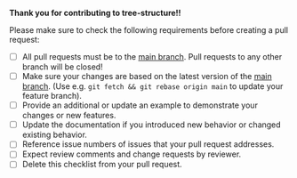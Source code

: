 **Thank you for contributing to tree-structure!!**

Please make sure to check the following requirements before creating a pull request:

- [ ] All pull requests must be to the [main branch](https://github.com/piratuks/tree-structure). Pull requests to any other branch will be closed!
- [ ] Make sure your changes are based on the latest version of the [main branch](https://github.com/piratuks/tree-structure). (Use e.g. `git fetch && git rebase origin main` to update your feature branch).
- [ ] Provide an additional or update an example to demonstrate your changes or new features.
- [ ] Update the documentation if you introduced new behavior or changed existing behavior.
- [ ] Reference issue numbers of issues that your pull request addresses.
- [ ] Expect review comments and change requests by reviewer.
- [ ] Delete this checklist from your pull request.
